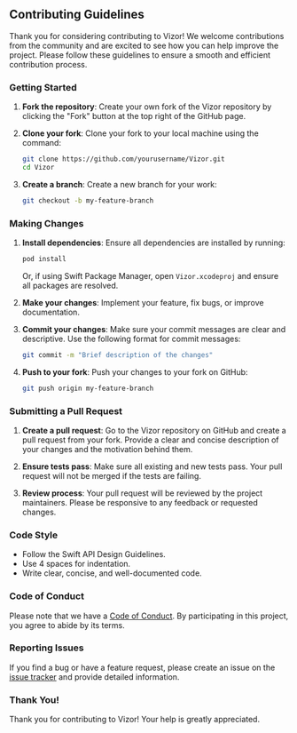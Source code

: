## Contributing Guidelines

Thank you for considering contributing to Vizor! We welcome contributions from the community and are excited to see how you can help improve the project. Please follow these guidelines to ensure a smooth and efficient contribution process.

### Getting Started

1. **Fork the repository**: Create your own fork of the Vizor repository by clicking the "Fork" button at the top right of the GitHub page.

2. **Clone your fork**: Clone your fork to your local machine using the command:
    ```sh
    git clone https://github.com/yourusername/Vizor.git
    cd Vizor
    ```

3. **Create a branch**: Create a new branch for your work:
    ```sh
    git checkout -b my-feature-branch
    ```

### Making Changes

1. **Install dependencies**: Ensure all dependencies are installed by running:
    ```sh
    pod install
    ```
   Or, if using Swift Package Manager, open `Vizor.xcodeproj` and ensure all packages are resolved.

2. **Make your changes**: Implement your feature, fix bugs, or improve documentation.

3. **Commit your changes**: Make sure your commit messages are clear and descriptive. Use the following format for commit messages:
    ```sh
    git commit -m "Brief description of the changes"
    ```

4. **Push to your fork**: Push your changes to your fork on GitHub:
    ```sh
    git push origin my-feature-branch
    ```

### Submitting a Pull Request

1. **Create a pull request**: Go to the Vizor repository on GitHub and create a pull request from your fork. Provide a clear and concise description of your changes and the motivation behind them.

2. **Ensure tests pass**: Make sure all existing and new tests pass. Your pull request will not be merged if the tests are failing.

3. **Review process**: Your pull request will be reviewed by the project maintainers. Please be responsive to any feedback or requested changes.

### Code Style

- Follow the Swift API Design Guidelines.
- Use 4 spaces for indentation.
- Write clear, concise, and well-documented code.

### Code of Conduct

Please note that we have a [Code of Conduct](CODE_OF_CONDUCT.md). By participating in this project, you agree to abide by its terms.

### Reporting Issues

If you find a bug or have a feature request, please create an issue on the [issue tracker](https://github.com/yourusername/Vizor/issues) and provide detailed information.

### Thank You!

Thank you for contributing to Vizor! Your help is greatly appreciated.
